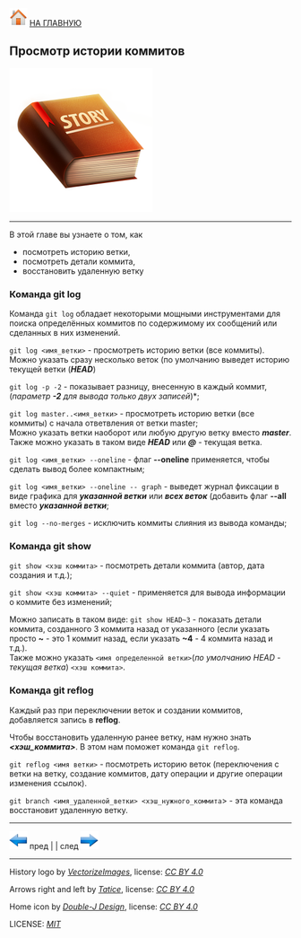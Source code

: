 [![home](./images/home.png)](./readme.md "Домой") [НА ГЛАВНУЮ](./readme.md "Вернуться на главную страницу")

## Просмотр истории коммитов

![history_logo](./images/history_logo.png)

---

В этой главе вы узнаете о том, как 
* посмотреть историю ветки,  
* посмотреть детали коммита,
* восстановить удаленную ветку

### Команда git log

Команда `git log` обладает некоторыми мощными инструментами для поиска определённых коммитов по содержимому их сообщений или сделанных в них изменений.

`git log <имя_ветки>` - просмотреть историю ветки (все коммиты). Можно указать сразу несколько веток (по умолчанию выведет историю текущей ветки (***HEAD***)  

`git log -p -2` - показывает разницу, внесенную в каждый коммит, (*параметр **-2** для вывода только двух записей*)*;

`git log master..<имя_ветки>` - просмотреть историю ветки (все коммиты) с начала ответвления от ветки master;  
Можно указать ветки наоборот или любую другую ветку вместо ***master***.  
Также можно указать в таком виде ***HEAD*** или ***@*** - текущая ветка.

`git log <имя_ветки> --oneline` - флаг **--oneline** применяется, чтобы сделать вывод более компактным;

`git log <имя_ветки> --oneline -- graph` - выведет журнал фиксации в виде графика для ***указанной ветки*** или ***всех веток*** (добавить флаг **--all** вместо ***указанной ветки***;

``git log --no-merges`` - исключить коммиты слияния из вывода команды;

### Команда git show

`git show <хэш коммита>` - посмотреть детали коммита (автор, дата создания и т.д.);   

`git show <хэш коммита> --quiet` - применяется для вывода информации о коммите без изменений;

Можно записать в таком виде: `git show HEAD~3` - показать детали коммита, созданного 3 коммита назад от указанного (если указать просто **~** - это 1 коммит назад, если указать **~4** - 4 коммита назад и т.д.).  
Также можно указать `<имя определенной ветки>`(*по умолчанию HEAD - текущая ветка*) `<хэш коммита>`.

### Команда git reflog

Каждый раз при переключении веток и создании коммитов, добавляется запись в **reflog**.

Чтобы восстановить удаленную ранее ветку, нам нужно знать ***<хэш_коммита>***. В этом нам поможет команда `git reflog`.

`git reflog <имя ветки>` - посмотреть историю веток (переключения с ветки на ветку, создание коммитов, дату операции и другие операции изменения ссылок).

`git branch <имя_удаленной_ветки> <хэш_нужного_коммита`> - эта команда восстановит удаленную ветку.

---

[![previous](./images/arrow_left.png)](./different_situations.md "Предыдущая")
пред | | след [![next](./images/arrow_right.png)](./comparing.md "Следующая")

---

History logo by *[VectorizeImages]( http://www.vectorizeimages.com)*, 
license: *[CC BY 4.0](https://creativecommons.org/licenses/by/4.0/)*

Arrows right and left by *[Tatice](http://tatice.deviantart.com)*, 
license: *[CC BY 4.0](https://creativecommons.org/licenses/by/4.0/)*

Home icon by *[Double-J Design](http://www.doublejdesign.co.uk)*, 
license: *[CC BY 4.0](https://creativecommons.org/licenses/by/4.0/)*

LICENSE: *[MIT](./license.md "Лицензия")*